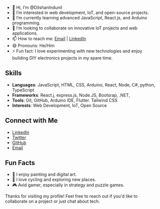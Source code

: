 - 👋 Hi, I’m @DilshanIndunil
- 👀 I’m interested in web development, IoT, and open-source projects.
- 🌱 I’m currently learning advanced JavaScript, React.js, and Arduino programming.
- 💞️ I’m looking to collaborate on innovative IoT projects and web applications.
- 📫 How to reach me: [Email](mailto:dilshanindunilrajapaksha1@gmail.com) | [LinkedIn](https://www.linkedin.com/in/dilshanindunil)
- 😄 Pronouns: He/Him
- ⚡ Fun fact: I love experimenting with new technologies and enjoy building DIY electronics projects in my spare time.

<!---
DilshanIndunil/DilshanIndunil is a ✨ special ✨ repository because its `README.md` (this file) appears on your GitHub profile.
You can click the Preview link to take a look at your changes.
--->


## Skills

- **Languages**: JavaScript, HTML, CSS, Arduino, React, Node, C#, python,     
          TypeScript
- **Frameworks**: React.j, express.js, Node.JS, Bootsrap, .NET, 
- **Tools**: Git, GitHub, Arduino IDE, Flutter. Tailwind CSS
- **Interests**: Web Development, IoT, Open Source

## Connect with Me

- [LinkedIn](https://www.linkedin.com/in/dilshanindunil)
- [Twitter](https://twitter.com/dilshanindunil)
- [GitHub](https://github.com/DilshanIndunil)
- [Email](mailto:dilshanindunilrajapaksha1@gmail.com)

## Fun Facts

- 🎨 I enjoy painting and digital art.
- 🚴 I love cycling and exploring new places.
- 🎮 Avid gamer, especially in strategy and puzzle games.

Thanks for visiting my profile! Feel free to reach out if you'd like to collaborate on a project or just chat about tech.
